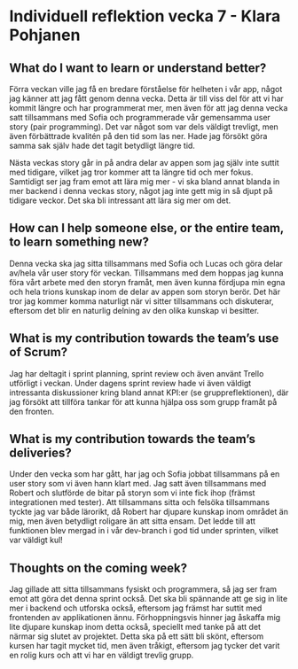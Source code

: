 # Individuell reflektion vecka 7 - Klara Pohjanen

## What do I want to learn or understand better?
Förra veckan ville jag få en bredare förståelse för helheten i vår app, något jag känner att jag fått genom denna vecka. Detta är till viss del för att vi har kommit längre och har programmerat mer, men även för att jag denna vecka satt tillsammans med Sofia och programmerade vår gemensamma user story (pair programming). Det var något som var dels väldigt trevligt, men även förbättrade kvalitén på den tid som las ner. Hade jag försökt göra samma sak själv hade det tagit betydligt längre tid. 

Nästa veckas story går in på andra delar av appen som jag själv inte suttit med tidigare, vilket jag tror kommer att ta längre tid och mer fokus. Samtidigt ser jag fram emot att lära mig mer - vi ska bland annat blanda in mer backend i denna veckas story, något jag inte gett mig in så djupt på tidigare veckor. Det ska bli intressant att lära sig mer om det. 

## How can I help someone else, or the entire team, to learn something new?
Denna vecka ska jag sitta tillsammans med Sofia och Lucas och göra delar av/hela vår user story för veckan. Tillsammans med dem hoppas jag kunna föra vårt arbete med den storyn framåt, men även kunna fördjupa min egna och hela trions kunskap inom de delar av appen som storyn berör. Det här tror jag kommer komma naturligt när vi sitter tillsammans och diskuterar, eftersom det blir en naturlig delning av den olika kunskap vi besitter.

## What is my contribution towards the team’s use of Scrum?
Jag har deltagit i sprint planning, sprint review och även använt Trello utförligt i veckan. Under dagens sprint review hade vi även väldigt intressanta diskussioner kring bland annat KPI:er (se gruppreflektionen), där jag försökt att tillföra tankar för att kunna hjälpa oss som grupp framåt på den fronten. 

## What is my contribution towards the team’s deliveries?
Under den vecka som har gått, har jag och Sofia jobbat tillsammans på en user story som vi även hann klart med. Jag satt även tillsammans med Robert och slutförde de bitar på storyn som vi inte fick ihop (främst integrationen med tester). Att tillsammans sitta och felsöka tillsammans tyckte jag var både lärorikt, då Robert har djupare kunskap inom området än mig, men även betydligt roligare än att sitta ensam. Det ledde till att funktionen blev mergad in i vår dev-branch i god tid under sprinten, vilket var väldigt kul!

## Thoughts on the coming week?
Jag gillade att sitta tillsammans fysiskt och programmera, så jag ser fram emot att göra det denna sprint också. Det ska bli spännande att ge sig in lite mer i backend och utforska också, eftersom jag främst har suttit med frontenden av applikationen ännu. Förhoppningsvis hinner jag åskaffa mig lite djupare kunskap inom detta också, speciellt med tanke på att det närmar sig slutet av projektet. Detta ska på ett sätt bli skönt, eftersom kursen har tagit mycket tid, men även tråkigt, eftersom jag tycker det varit en rolig kurs och att vi har en väldigt trevlig grupp. 
